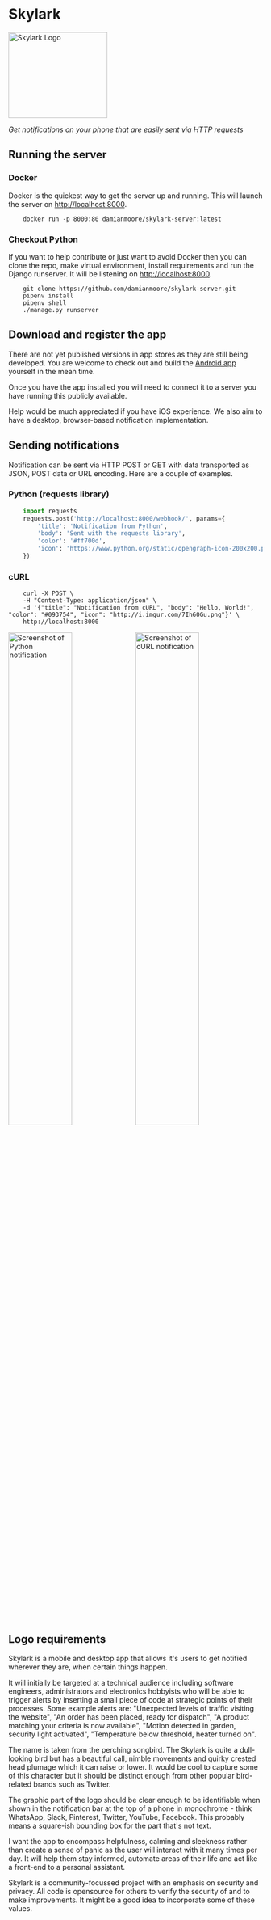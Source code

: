 # Skylark

<img src="https://epixstudios.co.uk/filer/canonical/1532274227/2/" alt="Skylark Logo" width="196px" height="170px">

*Get notifications on your phone that are easily sent via HTTP requests*


## Running the server

### Docker

Docker is the quickest way to get the server up and running. This will launch the server on [http://localhost:8000](http://localhost:8000).

```shell
    docker run -p 8000:80 damianmoore/skylark-server:latest
```

### Checkout Python

If you want to help contribute or just want to avoid Docker then you can clone the repo, make virtual environment, install requirements and run the Django runserver. It will be listening on [http://localhost:8000](http://localhost:8000).

```shell
    git clone https://github.com/damianmoore/skylark-server.git
    pipenv install
    pipenv shell
    ./manage.py runserver
```


## Download and register the app

There are not yet published versions in app stores as they are still being developed. You are welcome to check out and build the [Android app](https://github.com/damianmoore/skylark-android) yourself in the mean time.

Once you have the app installed you will need to connect it to a server you have running this publicly available.

Help would be much appreciated if you have iOS experience. We also aim to have a desktop, browser-based notification implementation.


## Sending notifications

Notification can be sent via HTTP POST or GET with data transported as JSON, POST data or URL encoding. Here are a couple of examples.

### Python (requests library)

```python
    import requests
    requests.post('http://localhost:8000/webhook/', params={
        'title': 'Notification from Python',
        'body': 'Sent with the requests library',
        'color': '#ff700d',
        'icon': 'https://www.python.org/static/opengraph-icon-200x200.png',
    })
```

### cURL

```shell
    curl -X POST \
    -H "Content-Type: application/json" \
    -d '{"title": "Notification from cURL", "body": "Hello, World!", "color": "#093754", "icon": "http://i.imgur.com/7Ih60Gu.png"}' \
    http://localhost:8000
```

<img src="https://epixstudios.co.uk/filer/canonical/1532296260/3/" alt="Screenshot of Python notification" width=50% /><img src="https://epixstudios.co.uk/filer/canonical/1532296260/4/" alt="Screenshot of cURL notification" width=50% />


## Logo requirements

Skylark is a mobile and desktop app that allows it's users to get notified wherever they are, when certain things happen.

It will initially be targeted at a technical audience including software engineers, administrators and electronics hobbyists who will be able to trigger alerts by inserting a small piece of code at strategic points of their processes. Some example alerts are: "Unexpected levels of traffic visiting the website", "An order has been placed, ready for dispatch", "A product matching your criteria is now available", "Motion detected in garden, security light activated", "Temperature below threshold, heater turned on".


The name is taken from the perching songbird. The Skylark is quite a dull-looking bird but has a beautiful call, nimble movements and quirky crested head plumage which it can raise or lower. It would be cool to capture some of this character but it should be distinct enough from other popular bird-related brands such as Twitter.

The graphic part of the logo should be clear enough to be identifiable when shown in the notification bar at the top of a phone in monochrome - think WhatsApp, Slack, Pinterest, Twitter, YouTube, Facebook. This probably means a square-ish bounding box for the part that's not text.

I want the app to encompass helpfulness, calming and sleekness rather than create a sense of panic as the user will interact with it many times per day. It will help them stay informed, automate areas of their life and act like a front-end to a personal assistant.

Skylark is a community-focussed project with an emphasis on security and privacy. All code is opensource for others to verify the security of and to make improvements. It might be a good idea to incorporate some of these values.
